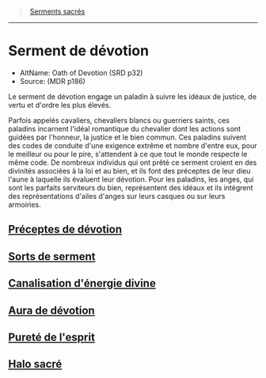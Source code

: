 ﻿---
!ClassItem
Name: Serment de dévotion
Source: (MDR p186)
Id: paladin_devotion_hd.md#serment-de-dévotion
RootId: paladin_devotion_hd.md
ParentLink: paladin_hd.md#serments-sacrés
ParentName: Serments sacrés
NameLevel: 1
AltName: Oath of Devotion (SRD p32)
---
>  [Serments sacrés](hd_paladin_serments_sacres.md)

---


# Serment de dévotion

- AltName: Oath of Devotion (SRD p32)
- Source: (MDR p186)

Le serment de dévotion engage un paladin à suivre les idéaux de justice, de vertu et d'ordre les plus élevés.

Parfois appelés cavaliers, chevaliers blancs ou guerriers saints, ces paladins incarnent l'idéal romantique du chevalier dont les actions sont guidées par l'honneur, la justice et le bien commun. Ces paladins suivent des codes de conduite d'une exigence extrême et nombre d'entre eux, pour le meilleur ou pour le pire, s'attendent à ce que tout le monde respecte le même code. De nombreux individus qui ont prêté ce serment croient en des divinités associées à la loi et au bien, et ils font des préceptes de leur dieu l'aune à laquelle ils évaluent leur dévotion. Pour les paladins, les anges, qui sont les parfaits serviteurs du bien, représentent des idéaux et ils intègrent des représentations d'ailes d'anges sur leurs casques ou sur leurs armoiries.



## [Préceptes de dévotion](hd_paladin_devotion_preceptes_de_devotion.md)



## [Sorts de serment](hd_paladin_devotion_sorts_de_serment.md)



## [Canalisation d'énergie divine](hd_paladin_devotion_canalisation_denergie_divine.md)



## [Aura de dévotion](hd_paladin_devotion_aura_de_devotion.md)



## [Pureté de l'esprit](hd_paladin_devotion_purete_de_lesprit.md)



## [Halo sacré](hd_paladin_devotion_halo_sacre.md)


